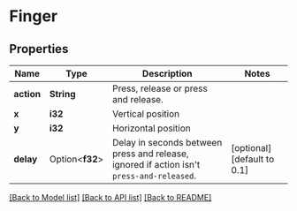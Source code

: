 # Finger

## Properties

Name | Type | Description | Notes
------------ | ------------- | ------------- | -------------
**action** | **String** | Press, release or press and release. | 
**x** | **i32** | Vertical position | 
**y** | **i32** | Horizontal position | 
**delay** | Option<**f32**> | Delay in seconds between press and release, ignored if action isn't `press-and-released`. | [optional][default to 0.1]

[[Back to Model list]](../README.md#documentation-for-models) [[Back to API list]](../README.md#documentation-for-api-endpoints) [[Back to README]](../README.md)


